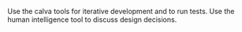 Use the calva tools for iterative development and to run tests. Use the human intelligence tool to discuss design decisions.